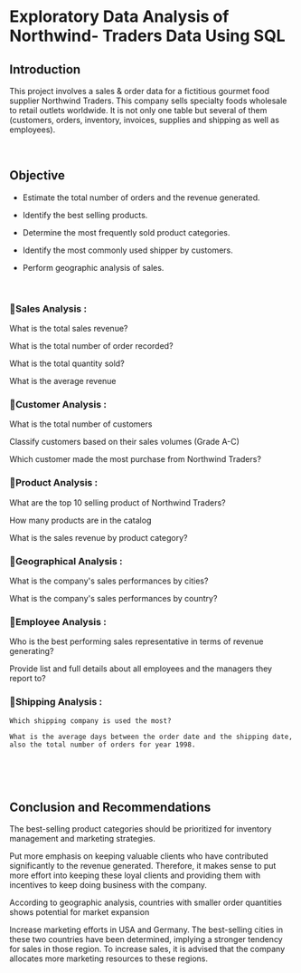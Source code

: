 # Exploratory Data Analysis of Northwind- Traders Data Using SQL

## Introduction  

This project involves a sales & order data for a fictitious gourmet food supplier Northwind Traders. This company sells specialty foods wholesale to retail outlets worldwide. It is not only one table but several of them (customers, orders, inventory, invoices, supplies and shipping as well as employees).
&nbsp;

  &nbsp;
  
## Objective

* Estimate the total number of orders and the revenue generated.

* Identify the best selling products.

* Determine the most frequently sold product categories.

* Identify the most commonly used shipper by customers.

* Perform geographic analysis of sales.
&nbsp;

  &nbsp;


### 📍Sales Analysis :

What is the total sales revenue?

What is the total number of order recorded?

What is the total quantity sold?

What is the average revenue

### 📍Customer Analysis :  

What is the total number of customers

Classify customers based on their sales volumes (Grade A-C)

Which customer made the most purchase from Northwind Traders?


### 📍Product Analysis :  

What are the top 10 selling product of Northwind Traders?

How many products are in the catalog

What is the sales revenue by product category?


### 📍Geographical Analysis :

What is the company's sales performances by cities?

What is the company's sales performances by country?


### 📍Employee Analysis :

Who is the best performing sales representative in terms of revenue generating?

Provide list and full details about all employees and the managers they report to?


### 📍Shipping Analysis :

    Which shipping company is used the most?

    What is the average days between the order date and the shipping date, also the total number of orders for year 1998.
 &nbsp;

  &nbsp;
  
## Conclusion and Recommendations



The best-selling product categories should be prioritized for inventory management and marketing strategies.

Put more emphasis on keeping valuable clients who have contributed significantly to the revenue generated. Therefore, it makes sense to put more effort into keeping these loyal clients and providing them with incentives to keep doing business with the company.

According to geographic analysis, countries with smaller order quantities shows potential for market expansion

Increase marketing efforts in USA and Germany. The best-selling cities in these two countries have been determined, implying a stronger tendency for sales in those region. To increase sales, it is advised that the company allocates more marketing resources to these regions.
